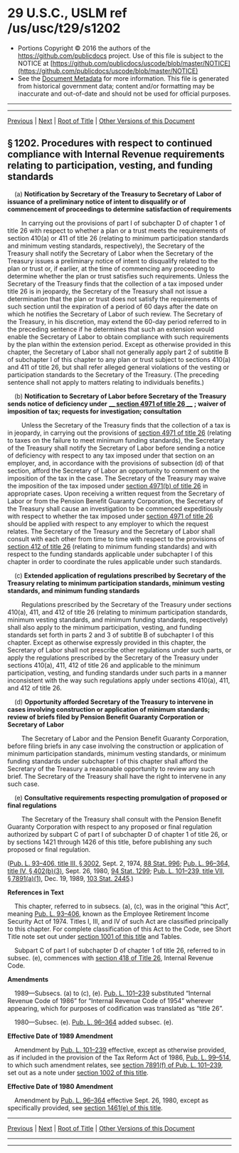 ---
---

# 29 U.S.C., USLM ref /us/usc/t29/s1202

* Portions Copyright © 2016 the authors of the https://github.com/publicdocs project.
  Use of this file is subject to the NOTICE at [https://github.com/publicdocs/uscode/blob/master/NOTICE](https://github.com/publicdocs/uscode/blob/master/NOTICE)
* See the [Document Metadata](././../../../../../..//README.md) for more information.
  This file is generated from historical government data; content and/or formatting may be inaccurate and out-of-date and should not be used for official purposes.

----------
----------

[Previous](./../../../../../..//us/usc/t29/ch18/schII/stA/m__us_usc_t29_s1201.md) | [Next](./../../../../../..//us/usc/t29/ch18/schII/stA/m__us_usc_t29_s1202a.md) | [Root of Title](./../../../../../../) | [Other Versions of this Document](https://publicdocs.github.io/go/links?ns=uslm&ref=%2Fus%2Fusc%2Ft29%2Fs1202)

## § 1202. Procedures with respect to continued compliance with Internal Revenue requirements relating to participation, vesting, and funding standards

    (a) __Notification by Secretary of the Treasury to Secretary of Labor of issuance of a preliminary notice of intent to disqualify or of commencement of proceedings to determine satisfaction of requirements__ 

        In carrying out the provisions of part I of subchapter D of chapter 1 of title 26 with respect to whether a plan or a trust meets the requirements of section 410(a) or 411 of title 26 (relating to minimum participation standards and minimum vesting standards, respectively), the Secretary of the Treasury shall notify the Secretary of Labor when the Secretary of the Treasury issues a preliminary notice of intent to disqualify related to the plan or trust or, if earlier, at the time of commencing any proceeding to determine whether the plan or trust satisfies such requirements. Unless the Secretary of the Treasury finds that the collection of a tax imposed under title 26 is in jeopardy, the Secretary of the Treasury shall not issue a determination that the plan or trust does not satisfy the requirements of such section until the expiration of a period of 60 days after the date on which he notifies the Secretary of Labor of such review. The Secretary of the Treasury, in his discretion, may extend the 60-day period referred to in the preceding sentence if he determines that such an extension would enable the Secretary of Labor to obtain compliance with such requirements by the plan within the extension period. Except as otherwise provided in this chapter, the Secretary of Labor shall not generally apply part 2 of subtitle B of subchapter I of this chapter to any plan or trust subject to sections 410(a) and 411 of title 26, but shall refer alleged general violations of the vesting or participation standards to the Secretary of the Treasury. (The preceding sentence shall not apply to matters relating to individuals benefits.)

    (b) __Notification to Secretary of Labor before Secretary of the Treasury sends notice of deficiency under__  __[__  __section 4971 of title 26__  __][/us/usc/t26/s4971]__  __; waiver of imposition of tax; requests for investigation; consultation__ 

        Unless the Secretary of the Treasury finds that the collection of a tax is in jeopardy, in carrying out the provisions of [section 4971 of title 26][/us/usc/t26/s4971] (relating to taxes on the failure to meet minimum funding standards), the Secretary of the Treasury shall notify the Secretary of Labor before sending a notice of deficiency with respect to any tax imposed under that section on an employer, and, in accordance with the provisions of subsection (d) of that section, afford the Secretary of Labor an opportunity to comment on the imposition of the tax in the case. The Secretary of the Treasury may waive the imposition of the tax imposed under [section 4971(b) of title 26][/us/usc/t26/s4971/b] in appropriate cases. Upon receiving a written request from the Secretary of Labor or from the Pension Benefit Guaranty Corporation, the Secretary of the Treasury shall cause an investigation to be commenced expeditiously with respect to whether the tax imposed under [section 4971 of title 26][/us/usc/t26/s4971] should be applied with respect to any employer to which the request relates. The Secretary of the Treasury and the Secretary of Labor shall consult with each other from time to time with respect to the provisions of [section 412 of title 26][/us/usc/t26/s412] (relating to minimum funding standards) and with respect to the funding standards applicable under subchapter I of this chapter in order to coordinate the rules applicable under such standards.

    (c) __Extended application of regulations prescribed by Secretary of the Treasury relating to minimum participation standards, minimum vesting standards, and minimum funding standards__ 

        Regulations prescribed by the Secretary of the Treasury under sections 410(a), 411, and 412 of title 26 (relating to minimum participation standards, minimum vesting standards, and minimum funding standards, respectively) shall also apply to the minimum participation, vesting, and funding standards set forth in parts 2 and 3 of subtitle B of subchapter I of this chapter. Except as otherwise expressly provided in this chapter, the Secretary of Labor shall not prescribe other regulations under such parts, or apply the regulations prescribed by the Secretary of the Treasury under sections 410(a), 411, 412 of title 26 and applicable to the minimum participation, vesting, and funding standards under such parts in a manner inconsistent with the way such regulations apply under sections 410(a), 411, and 412 of title 26.

    (d) __Opportunity afforded Secretary of the Treasury to intervene in cases involving construction or application of minimum standards; review of briefs filed by Pension Benefit Guaranty Corporation or Secretary of Labor__ 

        The Secretary of Labor and the Pension Benefit Guaranty Corporation, before filing briefs in any case involving the construction or application of minimum participation standards, minimum vesting standards, or minimum funding standards under subchapter I of this chapter shall afford the Secretary of the Treasury a reasonable opportunity to review any such brief. The Secretary of the Treasury shall have the right to intervene in any such case.

    (e) __Consultative requirements respecting promulgation of proposed or final regulations__ 

        The Secretary of the Treasury shall consult with the Pension Benefit Guaranty Corporation with respect to any proposed or final regulation authorized by subpart C of part I of subchapter D of chapter 1 of title 26, or by sections 1421 through 1426 of this title, before publishing any such proposed or final regulation.

([Pub. L. 93–406, title III, § 3002][/us/pl/93/406/s3002], Sept. 2, 1974, [88 Stat. 996][/us/stat/88/996]; [Pub. L. 96–364, title IV, § 402(b)(3)][/us/pl/96/364/s402/b/3], Sept. 26, 1980, [94 Stat. 1299][/us/stat/94/1299]; [Pub. L. 101–239, title VII, § 7891(a)(1)][/us/pl/101/239/s7891/a/1], Dec. 19, 1989, [103 Stat. 2445][/us/stat/103/2445].)

 __References in Text__ 

    This chapter, referred to in subsecs. (a), (c), was in the original “this Act”, meaning [Pub. L. 93–406][/us/pl/93/406], known as the Employee Retirement Income Security Act of 1974. Titles I, III, and IV of such Act are classified principally to this chapter. For complete classification of this Act to the Code, see Short Title note set out under [section 1001 of this title][/us/usc/t29/s1001] and Tables.

    Subpart C of part I of subchapter D of chapter 1 of title 26, referred to in subsec. (e), commences with [section 418 of Title 26][/us/usc/t26/s418], Internal Revenue Code.

 __Amendments__ 

    1989—Subsecs. (a) to (c), (e). [Pub. L. 101–239][/us/pl/101/239] substituted “Internal Revenue Code of 1986” for “Internal Revenue Code of 1954” wherever appearing, which for purposes of codification was translated as “title 26”.

    1980—Subsec. (e). [Pub. L. 96–364][/us/pl/96/364] added subsec. (e).

 __Effective Date of 1989 Amendment__ 

    Amendment by [Pub. L. 101–239][/us/pl/101/239] effective, except as otherwise provided, as if included in the provision of the Tax Reform Act of 1986, [Pub. L. 99–514][/us/pl/99/514], to which such amendment relates, see [section 7891(f) of Pub. L. 101–239][/us/pl/101/239/s7891/f], set out as a note under [section 1002 of this title][/us/usc/t29/s1002].

 __Effective Date of 1980 Amendment__ 

    Amendment by [Pub. L. 96–364][/us/pl/96/364] effective Sept. 26, 1980, except as specifically provided, see [section 1461(e) of this title][/us/usc/t29/s1461/e].

----------

[Previous](./../../../../../..//us/usc/t29/ch18/schII/stA/m__us_usc_t29_s1201.md) | [Next](./../../../../../..//us/usc/t29/ch18/schII/stA/m__us_usc_t29_s1202a.md) | [Root of Title](./../../../../../../) | [Other Versions of this Document](https://publicdocs.github.io/go/links?ns=uslm&ref=%2Fus%2Fusc%2Ft29%2Fs1202)

----------
----------

[/us/usc/t26/s4971]: https://publicdocs.github.io/go/links?ns=uslm&ref=%2Fus%2Fusc%2Ft26%2Fs4971
[/us/usc/t26/s4971]: https://publicdocs.github.io/go/links?ns=uslm&ref=%2Fus%2Fusc%2Ft26%2Fs4971
[/us/usc/t26/s4971/b]: https://publicdocs.github.io/go/links?ns=uslm&ref=%2Fus%2Fusc%2Ft26%2Fs4971%2Fb
[/us/usc/t26/s4971]: https://publicdocs.github.io/go/links?ns=uslm&ref=%2Fus%2Fusc%2Ft26%2Fs4971
[/us/usc/t26/s412]: https://publicdocs.github.io/go/links?ns=uslm&ref=%2Fus%2Fusc%2Ft26%2Fs412
[/us/pl/93/406/s3002]: https://publicdocs.github.io/go/links?ns=uslm&ref=%2Fus%2Fpl%2F93%2F406%2Fs3002
[/us/stat/88/996]: https://publicdocs.github.io/go/links?ns=uslm&ref=%2Fus%2Fstat%2F88%2F996
[/us/pl/96/364/s402/b/3]: https://publicdocs.github.io/go/links?ns=uslm&ref=%2Fus%2Fpl%2F96%2F364%2Fs402%2Fb%2F3
[/us/stat/94/1299]: https://publicdocs.github.io/go/links?ns=uslm&ref=%2Fus%2Fstat%2F94%2F1299
[/us/pl/101/239/s7891/a/1]: https://publicdocs.github.io/go/links?ns=uslm&ref=%2Fus%2Fpl%2F101%2F239%2Fs7891%2Fa%2F1
[/us/stat/103/2445]: https://publicdocs.github.io/go/links?ns=uslm&ref=%2Fus%2Fstat%2F103%2F2445
[/us/pl/93/406]: https://publicdocs.github.io/go/links?ns=uslm&ref=%2Fus%2Fpl%2F93%2F406
[/us/usc/t29/s1001]: https://publicdocs.github.io/go/links?ns=uslm&ref=%2Fus%2Fusc%2Ft29%2Fs1001
[/us/usc/t26/s418]: https://publicdocs.github.io/go/links?ns=uslm&ref=%2Fus%2Fusc%2Ft26%2Fs418
[/us/pl/101/239]: https://publicdocs.github.io/go/links?ns=uslm&ref=%2Fus%2Fpl%2F101%2F239
[/us/pl/96/364]: https://publicdocs.github.io/go/links?ns=uslm&ref=%2Fus%2Fpl%2F96%2F364
[/us/pl/101/239]: https://publicdocs.github.io/go/links?ns=uslm&ref=%2Fus%2Fpl%2F101%2F239
[/us/pl/99/514]: https://publicdocs.github.io/go/links?ns=uslm&ref=%2Fus%2Fpl%2F99%2F514
[/us/pl/101/239/s7891/f]: https://publicdocs.github.io/go/links?ns=uslm&ref=%2Fus%2Fpl%2F101%2F239%2Fs7891%2Ff
[/us/usc/t29/s1002]: https://publicdocs.github.io/go/links?ns=uslm&ref=%2Fus%2Fusc%2Ft29%2Fs1002
[/us/pl/96/364]: https://publicdocs.github.io/go/links?ns=uslm&ref=%2Fus%2Fpl%2F96%2F364
[/us/usc/t29/s1461/e]: https://publicdocs.github.io/go/links?ns=uslm&ref=%2Fus%2Fusc%2Ft29%2Fs1461%2Fe


